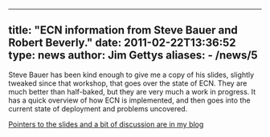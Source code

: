
---
title: "ECN information from Steve Bauer and Robert Beverly."
date: 2011-02-22T13:36:52
type: news
author: Jim Gettys
aliases:
    - /news/5
---
Steve Bauer has been kind enough to give me a copy of his slides,
slightly tweaked since that workshop, that goes over the state of ECN.
They are much better than half-baked, but they are very much a work in
progress. It has a quick overview of how ECN is implemented, and then
goes into the current state of deployment and problems uncovered.

[Pointers to the slides and a bit of discussion are in my
blog](http://gettys.wordpress.com/2011/02/22/caida-workshop-aims-2011-bauer-and-beverly-ecn-results/)
